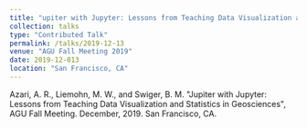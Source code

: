 ```yaml
---
title: "upiter with Jupyter: Lessons from Teaching Data Visualization and Statistics in Geosciences"
collection: talks
type: "Contributed Talk"
permalink: /talks/2019-12-13
venue: "AGU Fall Meeting 2019"
date: 2019-12-013
location: "San Francisco, CA"
---
```



Azari, A. R., Liemohn, M. W., and Swiger, B. M. "Jupiter with Jupyter: Lessons from Teaching Data Visualization and Statistics in Geosciences", AGU Fall Meeting. December, 2019. San Francisco, CA.


